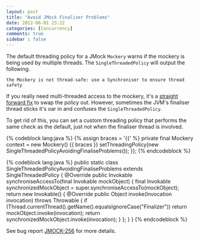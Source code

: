 ```yaml
---
layout: post
title: "Avoid JMock Finaliser Problems"
date: 2012-06-01 23:22
categories: [Concurrency]
comments: true
sidebar : false
---
```


The default threading policy for a JMock `Mockery` warns if the mockery is being used by multiple threads. The `SingleThreadedPolicy` will output the following.

	the Mockery is not thread-safe: use a Synchroniser to ensure thread safety


If you really need multi-threaded access to the mockery, it's a [straight forward fix](/2012-06-01-making-jmock-thread-safe.html) to swap the policy out. However, sometimes the JVM's finaliser thread sticks it's oar in and confuses the `SingleThreadedPolicy`.

To get rid of this, you can set a custom threading policy that performs the same check as the default, just not when the finaliser thread is involved.

{% codeblock lang:java %}
{% assign braces = '{{' %}
private final Mockery context = new Mockery() {{ braces }}
    setThreadingPolicy(new SingleThreadedPolicyAvoidingFinaliseProblems());
}};
{% endcodeblock %}

{% codeblock lang:java %}
public static class SingleThreadedPolicyAvoidingFinaliseProblems extends SingleThreadedPolicy {
    @Override
    public Invokable synchroniseAccessTo(final Invokable mockObject) {
        final Invokable synchronizedMockObject = super.synchroniseAccessTo(mockObject);
        return new Invokable() {
            @Override
            public Object invoke(Invocation invocation) throws Throwable {
                if (Thread.currentThread().getName().equalsIgnoreCase("Finalizer"))
                    return mockObject.invoke(invocation);
                return synchronizedMockObject.invoke(invocation);
            }
        };
    }
}
{% endcodeblock %}

See bug report [JMOCK-256](http://jira.codehaus.org/browse/JMOCK-256) for more details.
